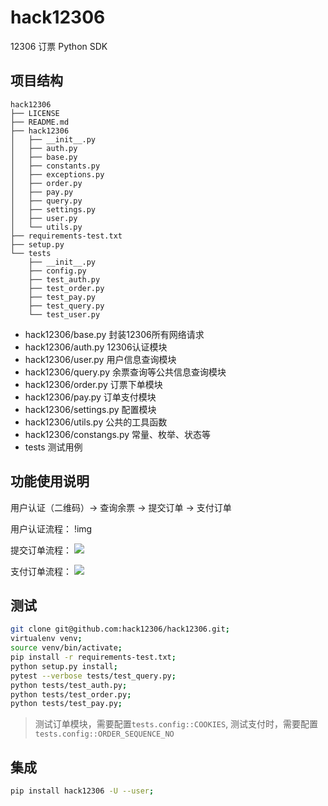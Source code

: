# hack12306
12306 订票 Python SDK

## 项目结构
```
hack12306
├── LICENSE
├── README.md
├── hack12306
│   ├── __init__.py
│   ├── auth.py
│   ├── base.py
│   ├── constants.py
│   ├── exceptions.py
│   ├── order.py
│   ├── pay.py
│   ├── query.py
│   ├── settings.py
│   ├── user.py
│   └── utils.py
├── requirements-test.txt
├── setup.py
└── tests
    ├── __init__.py
    ├── config.py
    ├── test_auth.py
    ├── test_order.py
    ├── test_pay.py
    ├── test_query.py
    └── test_user.py
```

* hack12306/base.py 封装12306所有网络请求
* hack12306/auth.py 12306认证模块
* hack12306/user.py 用户信息查询模块
* hack12306/query.py 余票查询等公共信息查询模块
* hack12306/order.py 订票下单模块
* hack12306/pay.py 订单支付模块
* hack12306/settings.py 配置模块
* hack12306/utils.py 公共的工具函数
* hack12306/constangs.py 常量、枚举、状态等
* tests 测试用例

## 功能使用说明

用户认证（二维码）-> 查询余票 -> 提交订单 -> 支付订单

用户认证流程：
!img[](http://processon.com/chart_image/5c2c2b92e4b0fa03ce872c0b.png)

提交订单流程：
![](http://processon.com/chart_image/5c32a837e4b048f108c44b77.png)

支付订单流程：
![](http://processon.com/chart_image/5c32a9a1e4b048f108c44d6f.png)

## 测试

```sh
git clone git@github.com:hack12306/hack12306.git;
virtualenv venv;
source venv/bin/activate;
pip install -r requirements-test.txt;
python setup.py install;
pytest --verbose tests/test_query.py;
python tests/test_auth.py;
python tests/test_order.py;
python tests/test_pay.py;
```
> 测试订单模块，需要配置`tests.config::COOKIES`, 测试支付时，需要配置`tests.config::ORDER_SEQUENCE_NO`

## 集成

```sh
pip install hack12306 -U --user;
```